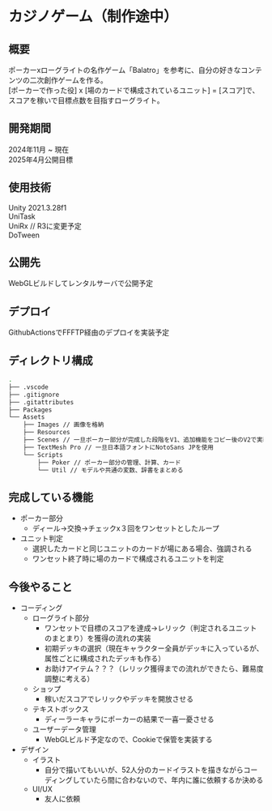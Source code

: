 # カジノゲーム（制作途中）
## 概要
ポーカーxローグライトの名作ゲーム「Balatro」を参考に、自分の好きなコンテンツの二次創作ゲームを作る。  
[ポーカーで作った役] x [場のカードで構成されているユニット] = [スコア]で、スコアを稼いで目標点数を目指すローグライト。

## 開発期間
2024年11月 ~ 現在  
2025年4月公開目標

## 使用技術
Unity 2021.3.28f1  
UniTask  
UniRx // R3に変更予定  
DoTween

## 公開先
WebGLビルドしてレンタルサーバで公開予定

## デプロイ
GithubActionsでFFFTP経由のデプロイを実装予定

## ディレクトリ構成
```bash
.
├── .vscode
├── .gitignore
├── .gitattributes
├── Packages
└── Assets
    ├── Images // 画像を格納
    ├── Resources 
    ├── Scenes // 一旦ポーカー部分が完成した段階をV1、追加機能をコピー後のV2で実装していく
    ├── TextMesh Pro // 一旦日本語フォントにNotoSans JPを使用
    └── Scripts
        ├── Poker // ポーカー部分の管理、計算、カード 
        └── Util // モデルや共通の変数、辞書をまとめる
```

## 完成している機能
* ポーカー部分  
    * ディール→交換→チェックx３回をワンセットとしたループ
* ユニット判定
    * 選択したカードと同じユニットのカードが場にある場合、強調される
    * ワンセット終了時に場のカードで構成されるユニットを判定

## 今後やること
* コーディング
    * ローグライト部分
        * ワンセットで目標のスコアを達成→レリック（判定されるユニットのまとまり）を獲得の流れの実装
        * 初期デッキの選択（現在キャラクター全員がデッキに入っているが、属性ごとに構成されたデッキも作る）
        * お助けアイテム？？？（レリック獲得までの流れができたら、難易度調整に考える）
    * ショップ
        * 稼いだスコアでレリックやデッキを開放させる
    * テキストボックス
        * ディーラーキャラにポーカーの結果で一喜一憂させる
    * ユーザーデータ管理
        * WebGLビルド予定なので、Cookieで保管を実装する
* デザイン
    * イラスト
        * 自分で描いてもいいが、52人分のカードイラストを描きながらコーディングしていたら間に合わないので、年内に誰に依頼するか決める
    * UI/UX
        * 友人に依頼
